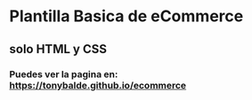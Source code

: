 # Plantilla Basica de eCommerce

## solo HTML y CSS

### Puedes ver la pagina en: https://tonybalde.github.io/ecommerce
